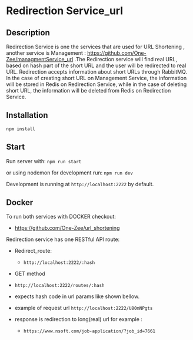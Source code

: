 # Redirection Service_url

## Description

Redirection Service is one the services that are used for URL Shortening , another service is Management : https://github.com/One-Zee/managmentService_url .The Redirection service will find real URL, based on hash part of the short URL and the user will be redirected to real URL. Redirection accepts information about short URLs through RabbitMQ. In the case of creating short URL on Management Service, the information will be stored in Redis on Redirection Service, while in the case of deleting short URL, the information will be deleted from Redis on Redirection Service.


## Installation

`npm install`

## Start

Run server with:
`npm run start`

or using nodemon for development run:
`npm run dev`

Development is running at `http://localhost:2222` by default.

## Docker

To run both services with DOCKER checkout:
- https://github.com/One-Zee/url_shortening

Redirection service has one RESTful API route:

- Redirect_route:
  - `http://localhost:2222/:hash`

- GET method
- `http://localhost:2222/routes/:hash`
- expects hash code in url params like shown bellow.
 - example of request url `http://localhost:2222/U80mNPgts`
 - response is redirection to long(real) url for example :
   - `https://www.nsoft.com/job-application/?job_id=7661`
  
